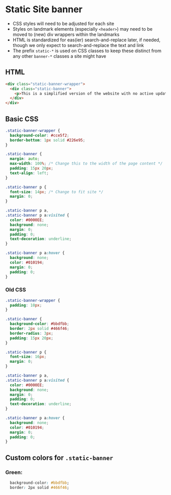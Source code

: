 # Static Site banner
- CSS styles will need to be adjusted for each site
- Styles on landmark elements (especially `<header>`) may need to be moved to (new) div wrappers within the landmarks
- HTML is standardized for eas(ier) search-and-replace later, if needed, though we only expect to search-and-replace the text and link
- The prefix `static-*` is used on CSS classes to keep these distinct from any other `banner-*` classes a site might have


## HTML

``` html
<div class="static-banner-wrapper">
  <div class="static-banner">
    <p>This is a simplified version of the website with no active updates. See the <a href="#">Site Information Page</a> for contact information, data downloads, and other details. </p>
  </div>
</div>
```

## Basic CSS

``` css
.static-banner-wrapper {
  background-color: #cce5f2;
  border-bottom: 1px solid #226e95;
}

.static-banner {
  margin: auto;
  max-width: 100%; /* Change this to the width of the page content */
  padding: 15px 20px;
  text-align: left;
}

.static-banner p {
  font-size: 14px; /* Change to fit site */
  margin: 0;
}

.static-banner p a,
.static-banner p a:visited {
  color: #0000EE;
  background: none;
  margin: 0;
  padding: 0;
  text-decoration: underline;
}

.static-banner p a:hover {
  background: none;
  color: #010194;
  margin: 0;
  padding: 0;
}
```

### Old CSS
``` css
.static-banner-wrapper {
  padding: 10px;
}

.static-banner {
  background-color: #bbdfbb;
  border: 2px solid #466f46;
  border-radius: 3px;
  padding: 15px 20px;
}

.static-banner p {
  font-size: 16px;
  margin: 0;
}

.static-banner p a,
.static-banner p a:visited {
  color: #0000EE;
  background: none;
  margin: 0;
  padding: 0;
  text-decoration: underline;
}

.static-banner p a:hover {
  background: none;
  color: #010194;
  margin: 0;
  padding: 0;
}
```
## Custom colors for `.static-banner`

### Green: 
``` css
  background-color: #bbdfbb;
  border: 2px solid #466f46;
```
